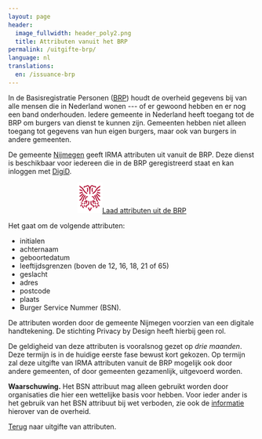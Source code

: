 ```yaml
---
layout: page
header:
  image_fullwidth: header_poly2.png
  title: Attributen vanuit het BRP
permalink: /uitgifte-brp/
language: nl
translations:
  en: /issuance-brp
---
```


<style type="text/css">
  article a.button {
    margin-bottom: 0.5rem;
    margin-top: 0.5rem;
    background-color: #568099;
  }
  article a img {
    height: 1.75rem;
    padding-right: 1rem;
  }
</style>

In de Basisregistratie Personen
([BRP](https://www.digitaleoverheid.nl/voorzieningen/gegevens/inhoud-basisregistraties/inhoud-brp/))
houdt de overheid gegevens bij van alle mensen die in Nederland wonen
--- of er gewoond hebben en er nog een band onderhouden. Iedere
gemeente in Nederland heeft toegang tot de BRP om burgers van dienst
te kunnen zijn. Gemeenten hebben niet alleen toegang tot gegevens van
hun eigen burgers, maar ook van burgers in andere gemeenten.

De gemeente [Nijmegen](https://www.nijmegen.nl) geeft IRMA attributen
uit vanuit de BRP. Deze dienst is beschikbaar voor
iedereen die in de BRP geregistreerd staat en kan inloggen met
[DigiD](https://www.digid.nl). 

<p style="text-align: center;">
	<a class="button" href="https://services.nijmegen.nl/irma/issue/start">
		<img src="/images/nijmegen.png">Laad attributen uit de BRP
	</a>  
</p>

Het gaat om de volgende attributen:

 * initialen
 * achternaam
 * geboortedatum
 * leeftijdsgrenzen (boven de 12, 16, 18, 21 of 65)
 * geslacht
 * adres
 * postcode
 * plaats
 * Burger Service Nummer (BSN).

De attributen worden door de gemeente Nijmegen voorzien van een
digitale handtekening. De stichting Privacy by Design heeft hierbij
geen rol.

De geldigheid van deze attributen is vooralsnog gezet op *drie
maanden*. Deze termijn is in de huidige eerste fase bewust kort
gekozen. Op termijn zal deze uitgifte van IRMA attributen vanuit de
BRP mogelijk ook door andere gemeenten, of door gemeenten gezamenlijk,
uitgevoerd worden.

**Waarschuwing.** Het BSN attribuut mag alleen gebruikt worden door
organisaties die hier een wettelijke basis voor hebben.  Voor ieder
ander is het gebruik van het BSN attribuut bij wet verboden, zie ook
de
[informatie](https://www.rijksoverheid.nl/onderwerpen/privacy-en-persoonsgegevens/vraag-en-antwoord/welke-organisaties-mogen-mijn-burgerservicenummer-bsn-gebruiken)
hierover van de overheid.


[Terug](/uitgifte) naar uitgifte van attributen.

